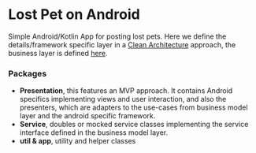 # Lost Pet on Android
Simple Android/Kotlin App for posting lost pets. Here we define the details/framework specific layer in a [Clean Architecture](https://8thlight.com/blog/uncle-bob/2012/08/13/the-clean-architecture.html) approach, the business layer is defined [here](https://github.com/drodobyte/lostpet).
### Packages 
* **Presentation**, this features an MVP approach. It contains Android specifics implementing views and user interaction, and also the presenters, which are adapters to the use-cases from business model layer and the android specific framework.
* **Service**, doubles or mocked service classes implementing the service interface defined in the business model layer.
* **util & app**, utility and helper classes
